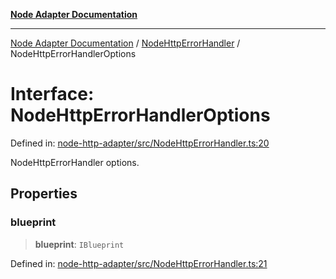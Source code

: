 [**Node Adapter Documentation**](../../README.md)

***

[Node Adapter Documentation](../../README.md) / [NodeHttpErrorHandler](../README.md) / NodeHttpErrorHandlerOptions

# Interface: NodeHttpErrorHandlerOptions

Defined in: [node-http-adapter/src/NodeHttpErrorHandler.ts:20](https://github.com/stonemjs/node-http-adapter/blob/2d4cdca7f2d56ee189e6562c361aeaf96b9f1db2/src/NodeHttpErrorHandler.ts#L20)

NodeHttpErrorHandler options.

## Properties

### blueprint

> **blueprint**: `IBlueprint`

Defined in: [node-http-adapter/src/NodeHttpErrorHandler.ts:21](https://github.com/stonemjs/node-http-adapter/blob/2d4cdca7f2d56ee189e6562c361aeaf96b9f1db2/src/NodeHttpErrorHandler.ts#L21)
